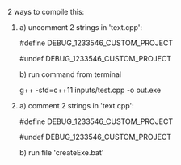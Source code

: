 2 ways to compile this:

1.
	a) uncomment 2 strings in 'text.cpp':

	#define DEBUG_1233546_CUSTOM_PROJECT

	#undef DEBUG_1233546_CUSTOM_PROJECT

	b) run command from terminal

	g++ -std=c++11 inputs/test.cpp -o out.exe
2.
	a) comment 2 strings in 'text.cpp':

	#define DEBUG_1233546_CUSTOM_PROJECT

	#undef DEBUG_1233546_CUSTOM_PROJECT

	b) run file 'createExe.bat'
